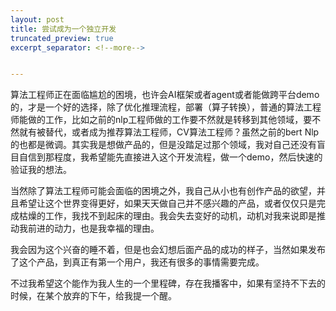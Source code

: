 ```yaml
---
layout: post
title: 尝试成为一个独立开发
truncated_preview: true
excerpt_separator: <!--more--> 


---
```


<div class="message">
    算法工程师正在面临尴尬的困境，也许会AI框架或者agent或者能做跨平台demo的，才是一个好的选择，除了优化推理流程，部署（算子转换），普通的算法工程师能做的工作，比如之前的nlp工程师做的工作要不然就是转移到其他领域，要不然就有被替代，或者成为推荐算法工程师，CV算法工程师？虽然之前的bert Nlp的也都是微调。其实我是想做产品的，但是没踏足过那个领域，我对自己还没有盲目自信到那程度，我希望能先直接进入这个开发流程，做一个demo，然后快速的验证我的想法。
</div>    

<!--more-->

当然除了算法工程师可能会面临的困境之外，我自己从小也有创作产品的欲望，并且希望让这个世界变得更好，如果天天做自己并不感兴趣的产品，或者仅仅只是完成枯燥的工作，我找不到起床的理由。我会失去变好的动机，动机对我来说即是推动我前进的动力，也是我幸福的理由。

我会因为这个兴奋的睡不着，但是也会幻想后面产品的成功的样子，当然如果发布了这个产品，到真正有第一个用户，我还有很多的事情需要完成。

不过我希望这个能作为我人生的一个里程碑，存在我播客中，如果有坚持不下去的时候，在某个放弃的下午，给我提一个醒。
